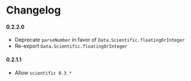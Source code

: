 # Changelog

#### 0.2.2.0

* Deprecate `parseNumber` in favor of `Data.Scientific.floatingOrInteger`
* Re-export `Data.Scientific.floatingOrInteger`

#### 0.2.1.1

* Allow `scientific 0.3.*`
